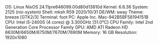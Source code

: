 OS: Linux 
NixOS 24.11pre646099.00d80d13810d 
Kernel: 6.6.36 
System: 2125 (nix-system) 
Shell: mksh R59 2020/10/31 
DE/WM: sway 
Theme: breeze [GTK2/3] 
Terminal: foot 
PC: Apple Inc. Mac-942B5BF58194151B 
CPU: Intel i5-2400S (4 cores) @ 3.300GHz [51.0°C]
CPU Family: Intel 2nd Generation Core Processor Family 
GPU: AMD ATI Radeon HD 6630M/6650M/6750M/7670M/7690M 
Memory: 16 GB 
Resolution: 1920x1080
